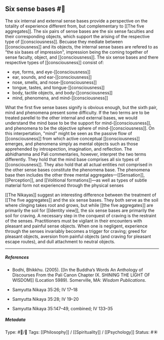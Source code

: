 ## Six sense bases  #🧠 

The six internal and external sense bases provide a perspective on the totality of experience different from, but complementary to [[The five aggregates]]. The six pairs of sense bases are the six sense faculties and their corresponding objects, which support the arising of the respective type of [[consciousness]]. Becuase they mediate between [[consciousness]] and its objects, the internal sense bases are refered to as “the six bases of impression", impression being the coming together of sense faculty, object, and [[consciousness]]. The six sense bases and there respective types of [[consciousness]] consist of:

- eye, forms, and eye-[[consciousness]]
- ear, sounds, and ear-[[consciousness]]
- nose, smells, and nose-[[consciousness]]
- tongue, tastes, and tongue-[[consciousness]]
- body, tactile objects, and body-[[consciousness]]
- mind, phenomena, and mind-[[consciousness]]

What the first five sense bases signify is obvious enough, but the sixth pair, mind and phenomena present some difficulty. If the two terms are to be treated parellel to the other internal and external bases, we would understand the mind base to be the support for mind-[[consciousness]], and phenomena to be the objective sphere of mind-[[consciousness]]. On this interpertation, "mind" might be seen as the passive flow of [[consciousness]] from which active conceptual [[consciousness]] emerges, and phenomena simply as mental objects such as those apprehended by introspection, imagination, and reflection. The abhidhamma and Pali commentaries, however, interpret the two terms differently. They hold that the mind base comprises all six types of [[consciousness]]. They also hold that all actual entities not comprised in the other sense bases constitute the phenomena base. The phenomena base then includes the other three mental aggregates—[[Sensation]], [[Perception]], and [[Volitional formations]]—as well as types of subtle material form not experienced through the physical senses

[[The Nikayas]] suggest an interesting difference between the treatment of [[The five aggregates]] and the six sense bases. They both serve as the soil where clinging takes root and grows, but while [[the five aggregates]] are primarily the soil for [[Identity view]], the six sense bases are primarily the soil for craving. A necessary step in the conquest of craving is the restraint of the senses. Practitioners must be vigilant  in their encounters with pleasant and painful sense objects. When one is negligent, experience through the senses invariably becomes a trigger for craving; greed for pleasant objects, aversion from painful objects (and craving for pleasant escape routes), and dull attachment to neutral objects.

___

##### References

- Bodhi, Bhikkhu. (2005). [[In the Buddha’s Words An Anthology of Discourses From the Pali Canon Chapter IX. SHINING THE LIGHT OF WISDOM]] (Location 5989). Somerville, MA: _Wisdom Publications_.

- Samyutta Nikaya 35:26; IV 17–18

- Samyutta Nikaya 35:28; IV 19–20

- Samyutta Nikaya 35:147–49, combined; IV 133–35

##### Metadata
Type: #🔵/🔵 
Tags: [[Philosophy]] / [[Spirituality]] / [[Psychology]] 
Status: #☀️ 
